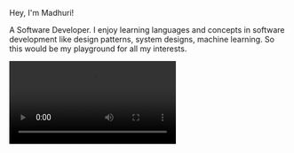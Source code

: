 Hey, I'm Madhuri!

A Software Developer. I enjoy learning languages and concepts in software development like design patterns, system designs, machine learning. So this would be my playground for all my interests.

![caption](https://github.com/hmmadhuri/hmmadhuri/blob/main/My%20Playground.mp4)
